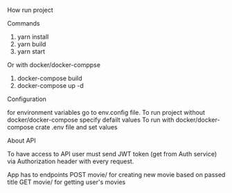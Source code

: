 How run project

Commands

1. yarn install
2. yarn build
3. yarn start

Or with docker/docker-comppse

1. docker-compose build
2. docker-compose up -d



Configuration

for environment variables go to env.config file.
To run project without docker/docker-compose specify defailt values
To run with docker/docker-compose crate .env file and set values



About API

To have access to API user must send JWT token (get from Auth service)
via Authorization header with every request.

App has to endpoints
  POST movie/ for creating new movie based on passed title
  GET movie/ for getting user's movies
